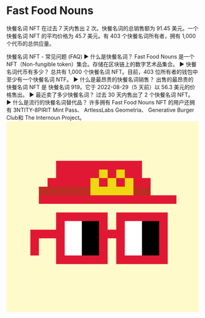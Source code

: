 # Fast Food Nouns

快餐名词 NFT 在过去 7 天内售出 2 次。快餐名词的总销售额为 91.45 美元。一个快餐名词 NFT 的平均价格为 45.7 美元。有 403 个快餐名词所有者，拥有 1,000 个代币的总供应量。

快餐名词 NFT - 常见问题 (FAQ)
▶ 什么是快餐名词？
Fast Food Nouns 是一个 NFT（Non-fungible token）集合。存储在区块链上的数字艺术品集合。
▶ 快餐名词代币有多少？
总共有 1,000 个快餐名词 NFT。目前，403 位所有者的钱包中至少有一个快餐名词 NTF。
▶ 什么是最昂贵的快餐名词销售？
出售的最昂贵的快餐名词 NFT 是 快餐名词 919。它于 2022-08-29（5 天前）以 56.3 美元的价格售出。
▶ 最近卖了多少快餐名词？
过去 30 天内售出了 2 个快餐名词 NFT。
▶ 什么是流行的快餐名词替代品？
许多拥有 Fast Food Nouns NFT 的用户还拥有 3NTITY-8PIRIT Mint Pass、 ArtlessLabs Geometria、 Generative Burger Club和 The Internoun Project。
![NFT](微信截图_20220903200327.png)

